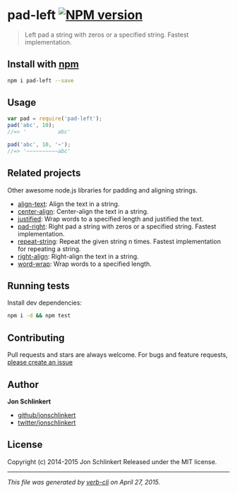 # pad-left [![NPM version](https://badge.fury.io/js/pad-left.svg)](http://badge.fury.io/js/pad-left)

> Left pad a string with zeros or a specified string. Fastest implementation.

## Install with [npm](npmjs.org)

```bash
npm i pad-left --save
```

## Usage

```js
var pad = require('pad-left');
pad('abc', 10);
//=> '          abc'

pad('abc', 10, '~');
//=> '~~~~~~~~~~abc'
```

## Related projects

Other awesome node.js libraries for padding and aligning strings.

* [align-text](https://github.com/jonschlinkert/align-text): Align the text in a string.
* [center-align](https://github.com/jonschlinkert/center-align): Center-align the text in a string.
* [justified](https://github.com/jonschlinkert/justified): Wrap words to a specified length and justified the text.
* [pad-right](https://github.com/jonschlinkert/pad-right): Right pad a string with zeros or a specified string. Fastest implementation.
* [repeat-string](https://github.com/jonschlinkert/repeat-string): Repeat the given string n times. Fastest implementation for repeating a string.
* [right-align](https://github.com/jonschlinkert/right-align): Right-align the text in a string.
* [word-wrap](https://github.com/jonschlinkert/word-wrap): Wrap words to a specified length.

## Running tests

Install dev dependencies:

```bash
npm i -d && npm test
```

## Contributing

Pull requests and stars are always welcome. For bugs and feature requests, [please create an issue](https://github.com/jonschlinkert/pad-left/issues)

## Author

**Jon Schlinkert**

+ [github/jonschlinkert](https://github.com/jonschlinkert)
+ [twitter/jonschlinkert](http://twitter.com/jonschlinkert)

## License

Copyright (c) 2014-2015 Jon Schlinkert
Released under the MIT license.

***

_This file was generated by [verb-cli](https://github.com/assemble/verb-cli) on April 27, 2015._

<!-- reflinks generated by verb-reflinks plugin -->

[assemble]: http://assemble.io
[template]: https://github.com/jonschlinkert/template
[verb]: https://github.com/assemble/verb